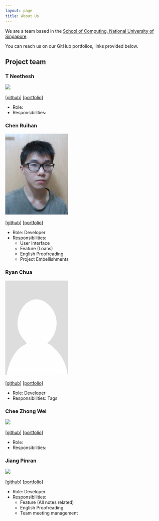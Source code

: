 ```yaml
---
layout: page
title: About Us
---
```


We are a team based in the [School of Computing, National University of Singapore](http://www.comp.nus.edu.sg).

You can reach us on our GitHub portfolios, links provided below.

## Project team

### T Neethesh

<img src="images/neethesh26.png" width="200px">

[[github](https://github.com/Neethesh26)]
[[portfolio](team/johndoe.md)]

* Role:
* Responsibilities:

### Chen Ruihan

<img src="images/rui-han-crh.png" width="200px">

[[github](http://github.com/rui-han-crh)]
[[portfolio](team/rui-han-crh.md)]

* Role: Developer
* Responsibilities: 
  * User Interface
  * Feature (Loans)
  * English Proofreading
  * Project Embellishments

### Ryan Chua

<img src="images/ryanczx.png" width="200px">

[[github](http://github.com/ryanczx)]
[[portfolio](team/ryanczx.md)]

* Role: Developer
* Responsibilities: Tags

### Chee Zhong Wei

<img src="images/czhongwei.png" width="200px">

[[github](http://github.com/czhongwei)]
[[portfolio](team/czhongwei.md)]

* Role:
* Responsibilities:

### Jiang Pinran

<img src="images/pinran-j.png" width="200px">

[[github](http://github.com/Pinran-J)]
[[portfolio](team/pinran-j.md)]

* Role: Developer
* Responsibilities:
  * Feature (All notes related)
  * English Proofreading
  * Team meeting management

